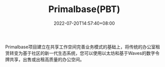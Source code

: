 ﻿---
weight: 
title: "Primalbase(PBT)"
description: "Primalbase建立在共享工作空间完善业务模式的基础上，将传统的办公室租赁转变为基于社区的新一代生态系统，您可以使用以太坊和基于Waves的数字令牌共享，出售或出租高质量的办公空间"
date: 2022-07-20T14:57:40+08:00
lastmod: 2022-07-20T14:57:40+08:00
draft: false
authors: ["Simon"]
featuredImage: "primalbasepbt.jpg"
link: "https://primalbase.com/"
tags: ["数字代币","Primalbase(PBT)"]
categories: ["navigation"]
navigation: ["数字代币"]
lightgallery: true
toc: true
pinned: false
recommend: false
recommend1: false
---
Primalbase项目建立在共享工作空间完善业务模式的基础上，将传统的办公室租赁转变为基于社区的新一代生态系统，您可以使用以太坊和基于Waves的数字令牌共享，出售或出租高质量的办公空间。
